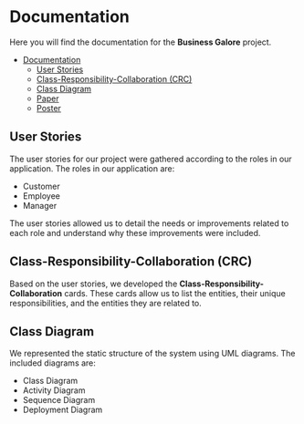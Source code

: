 # Documentation

Here you will find the documentation for the **Business Galore** project.

- [Documentation](#documentation)
  - [User Stories](#user-stories)
  - [Class-Responsibility-Collaboration (CRC)](#class-responsibility-collaboration-crc)
  - [Class Diagram](#class-diagram)
  - [Paper](#paper)
  - [Poster](#poster)

## User Stories

The user stories for our project were gathered according to the roles in our application. The roles in our application are:
  - Customer
  - Employee
  - Manager

The user stories allowed us to detail the needs or improvements related to each role and understand why these improvements were included.

## Class-Responsibility-Collaboration (CRC)

Based on the user stories, we developed the **Class-Responsibility-Collaboration** cards. These cards allow us to list the entities, their unique responsibilities, and the entities they are related to.

## Class Diagram

We represented the static structure of the system using UML diagrams. The included diagrams are:
  - Class Diagram
  - Activity Diagram
  - Sequence Diagram
  - Deployment Diagram




